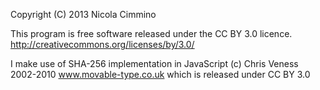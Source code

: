 Copyright (C) 2013 Nicola Cimmino

This program is free software released under the CC BY 3.0 licence. http://creativecommons.org/licenses/by/3.0/

I make use of SHA-256 implementation in JavaScript (c) Chris Veness 2002-2010 www.movable-type.co.uk which is released under CC BY 3.0